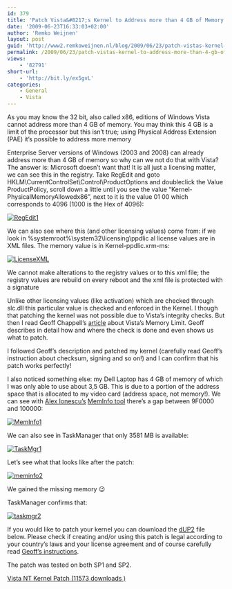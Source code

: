 ```yaml
---
id: 379
title: 'Patch Vista&#8217;s Kernel to Address more than 4 GB of Memory'
date: '2009-06-23T16:33:03+02:00'
author: 'Remko Weijnen'
layout: post
guid: 'http://www2.remkoweijnen.nl/blog/2009/06/23/patch-vistas-kernel-to-address-more-than-4-gb-of-memory/'
permalink: /2009/06/23/patch-vistas-kernel-to-address-more-than-4-gb-of-memory/
views:
    - '82791'
short-url:
    - 'http://bit.ly/ex5gvL'
categories:
    - General
    - Vista
---
```


As you may know the 32 bit, also called x86, editions of Windows Vista cannot address more than 4 GB of memory. You may think this 4 GB is a limit of the processor but this isn’t true; using Physical Address Extension (PAE) it’s possible to address more memory

Enterprise Server versions of Windows (2003 and 2008) can already address more than 4 GB of memory so why can we not do that with Vista? The answer is: Microsoft doesn’t want that! It is all just a licensing matter, we can see this in the registry. Take RegEdit and goto HKLM\\CurrentControlSet\\Control\\ProductOptions and doubleclick the Value ProductPolicy, scroll down a little until you see the value “Kernel-PhysicalMemoryAllowedx86”, next to it is the value 01 00 which corresponds to 4096 (1000 is the Hex of 4096):

[![RegEdit1](http://192.168.40.25:8081/wp-content/uploads/2009/06/regedit1-2-small.png)](http://192.168.40.25:8081/wp-content/uploads/2009/06/regedit1-2.png)

We can also see where this (and other licensing values) come from: if we look in %systemroot%\\system32\\licensing\\ppdlic al license values are in XML files. The memory value is in Kernel-ppdlic.xrm-ms:

[![LicenseXML](http://192.168.40.25:8081/wp-content/uploads/2009/06/licensexml-1-small.png)](http://192.168.40.25:8081/wp-content/uploads/2009/06/licensexml-1.png)

We cannot make alterations to the registry values or to this xml file; the registry values are rebuild on every reboot and the xml file is protected with a signature

Unlike other licensing values (like activation) which are checked through slc.dll this particular value is checked and enforced in the Kernel. I though that patching the kernel was not possible due to Vista’s integrity checks. But then I read Geoff Chappell’s [article](http://www.geoffchappell.com/viewer.htm?doc=notes/windows/license/memory.htm) about Vista’s Memory Limit. Geoff describes in detail how and where the check is done and even shows us what to patch.

I followed Geoff’s description and patched my kernel (carefully read Geoff’s instruction about checksum, signing and so on!) and I can confirm that his patch works perfectly!

I also noticed something else: my Dell Laptop has 4 GB of memory of which I was only able to use about 3,5 GB. This is due to a portion of the address space that is allocated to my video card (address space, not memory!). We can see with [Alex Ionescu’s](http://www.alex-ionescu.com/) [MemInfo tool](http://www.winsiderss.com/tools/meminfo/meminfo.htm) there’s a gap between 9F0000 and 100000:

[![MemInfo1](http://192.168.40.25:8081/wp-content/uploads/2009/06/meminfo1-1-small.png)](http://192.168.40.25:8081/wp-content/uploads/2009/06/meminfo1-1.png)

We can also see in TaskManager that only 3581 MB is available:

[![TaskMgr1](http://192.168.40.25:8081/wp-content/uploads/2009/06/taskmgr1-1-small.png)](http://192.168.40.25:8081/wp-content/uploads/2009/06/taskmgr1-1.png)

Let’s see what that looks like after the patch:

[![meminfo2](http://192.168.40.25:8081/wp-content/uploads/2009/06/meminfo2-1-small.png)](http://192.168.40.25:8081/wp-content/uploads/2009/06/meminfo2-1.png)

We gained the missing memory 😉

TaskManager confirms that:

[![taskmgr2](http://192.168.40.25:8081/wp-content/uploads/2009/06/taskmgr2-1-small.png)](http://192.168.40.25:8081/wp-content/uploads/2009/06/taskmgr2-1.png)

If you would like to patch your kernel you can download the [dUP2](http://192.168.40.25:8081/2008/12/09/new-universal-patch-method/) file below. Please check if creating and/or using this patch is legal according to your country’s laws and your license agreement and of course carefully read [Geoff’s instructions](http://www.geoffchappell.com/viewer.htm?doc=notes/windows/license/memory.htm).

The patch was tested on both SP1 and SP2.

[ Vista NT Kernel Patch (11573 downloads ) ](http://192.168.40.25:8081/download/vista-nt-kernel-patch/?tmstv=1726048918 "Version 1.0")